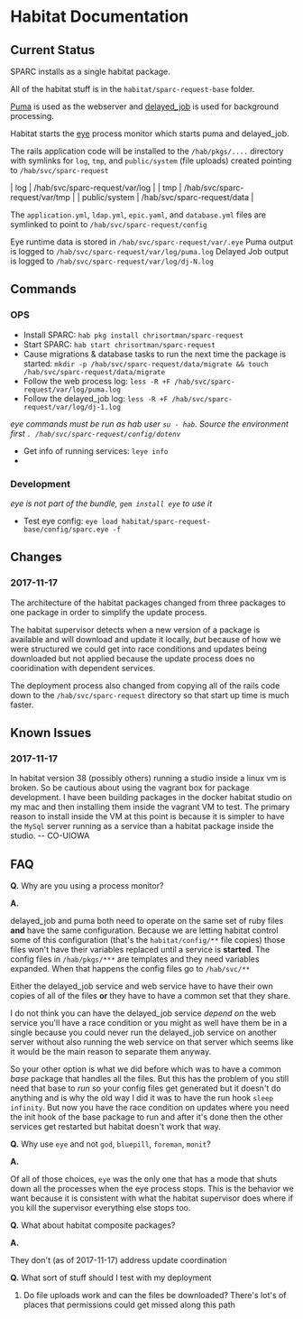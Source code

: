 # Habitat Documentation

## Current Status

SPARC installs as a single habitat package.

All of the habitat stuff is in the `habitat/sparc-request-base` folder.

[Puma](http://puma.io) is used as the webserver and [delayed_job](https://github.com/collectiveidea/delayed_job)
is used for background processing.

Habitat starts the [eye](https://github.com/kostya/eye) process monitor which starts puma and delayed_job.

The rails application code will be installed to the `/hab/pkgs/....` directory with symlinks for `log`, `tmp`, 
and `public/system` (file uploads) created pointing to `/hab/svc/sparc-request`

| log | /hab/svc/sparc-request/var/log |
| tmp | /hab/svc/sparc-request/var/tmp |
| public/system | /hab/svc/sparc-request/data |

The `application.yml`, `ldap.yml`, `epic.yaml`, and `database.yml` files are symlinked to point to `/hab/svc/sparc-request/config`

Eye runtime data is stored in `/hab/svc/sparc-request/var/.eye`
Puma output is logged to `/hab/svc/sparc-request/var/log/puma.log`
Delayed Job output is logged to `/hab/svc/sparc-request/var/log/dj-N.log`


## Commands

### OPS

- Install SPARC: `hab pkg install chrisortman/sparc-request`
- Start SPARC: `hab start chrisortman/sparc-request`
- Cause migrations & database tasks to run the next time the package is started: `mkdir -p /hab/svc/sparc-request/data/migrate && touch /hab/svc/sparc-request/data/migrate`
- Follow the web process log: `less -R +F /hab/svc/sparc-request/var/log/puma.log`
- Follow the delayed_job log: `less -R +F /hab/svc/sparc-request/var/log/dj-1.log`

_eye commands must be run as hab user `su - hab`. Source the environment first `. /hab/svc/sparc-request/config/dotenv`_

- Get info of running services: `leye info`
-
### Development

*eye is not part of the bundle, `gem install eye` to use it*

- Test eye config: `eye load habitat/sparc-request-base/config/sparc.eye -f`
## Changes

### 2017-11-17
The architecture of the habitat packages changed from three packages to one package in order to simplify the update process.

The habitat supervisor detects when a new version of a package is available and will download and update it locally, _but_ 
because of how we were structured we could get into race conditions and updates being downloaded but not applied because 
the update process does no cooridination with dependent services.

The deployment process also changed from copying all of the rails code down to the `/hab/svc/sparc-request` directory so that
start up time is much faster.

## Known Issues

### 2017-11-17

In habitat version 38 (possibly others) running a studio inside a linux vm is broken. So be cautious about using the
vagrant box for package development. I have been building packages in the docker habitat studio on my mac and then
installing them inside the vagrant VM to test. The primary reason to install inside the VM at this point is because
it is simpler to have the `MySql` server running as a service than a habitat package inside the studio. -- CO-UIOWA

## FAQ

**Q.** Why are you using a process monitor?

**A.** 

delayed_job and puma both need to operate on the same set of ruby files **and** have the same configuration. Because we
are letting habitat control some of this configuration (that's the `habitat/config/**` file copies) those files won't
have their variables replaced until a service is **started**. The config files in `/hab/pkgs/***` are templates and they
need variables expanded. When that happens the config files go to `/hab/svc/**`

Either the delayed_job service and web service have to have their own copies of all of the files   **or** they have to
have a common set that they share.

I do not think you can have the delayed_job service _depend on_ the web service you'll have a race condition or you might
as well have them be in a single because you could never run the delayed_job service on another server without also running
the web service on that server which seems like it would be the main reason to separate them anyway.

So your other option is what we did before which was to have a common _base_ package that handles all the files. But this
has the problem of you still need that base to _run_ so your config files get generated but it doesn't do anything and
is why the old way I did it was to have the run hook `sleep infinity`. But now you have the race condition on updates where
you need the init hook of the base package to run and after it's done then the other services get restarted but habitat
doesn't work that way.

**Q.** Why use `eye` and not `god`, `bluepill`, `foreman`, `monit`?

**A.** 

Of all of those choices, `eye` was the only one that has a mode that shuts down all the processes when
the eye process stops. This is the behavior we want because it is consistent with what the habitat
supervisor does where if you kill the supervisor everything else stops too.

**Q.** What about habitat composite packages?

**A.**

They don't (as of 2017-11-17) address update coordination

**Q.** What sort of stuff should I test with my deployment

1. Do file uploads work and can the files be downloaded? There's lot's of places that permissions could get missed along this path

